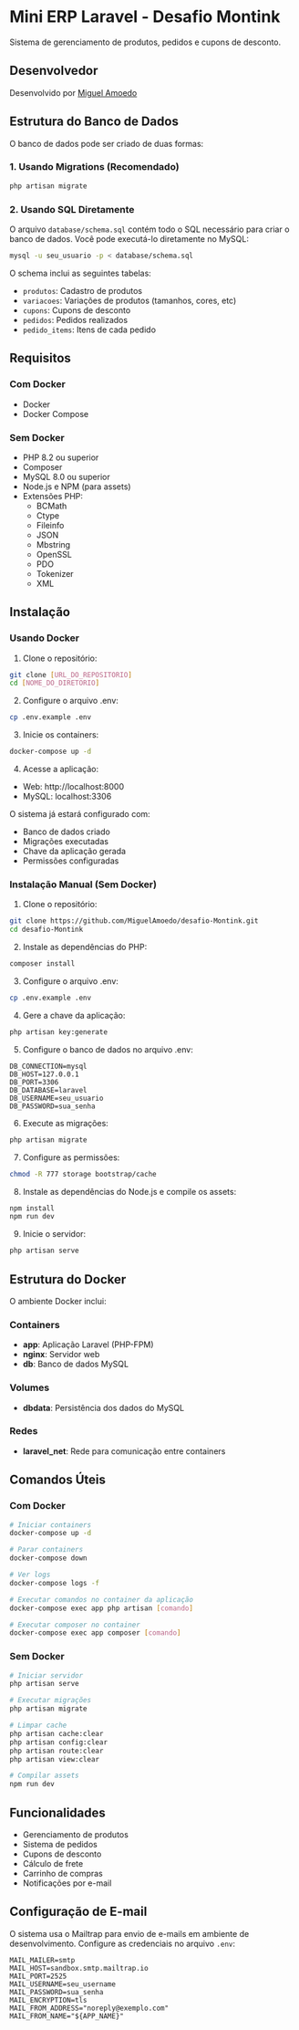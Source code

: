 # Mini ERP Laravel - Desafio Montink

Sistema de gerenciamento de produtos, pedidos e cupons de desconto.

## Desenvolvedor

Desenvolvido por [Miguel Amoedo](https://www.linkedin.com/in/miguel-amoedo/)

## Estrutura do Banco de Dados

O banco de dados pode ser criado de duas formas:

### 1. Usando Migrations (Recomendado)
```bash
php artisan migrate
```

### 2. Usando SQL Diretamente
O arquivo `database/schema.sql` contém todo o SQL necessário para criar o banco de dados. Você pode executá-lo diretamente no MySQL:

```bash
mysql -u seu_usuario -p < database/schema.sql
```

O schema inclui as seguintes tabelas:
- `produtos`: Cadastro de produtos
- `variacoes`: Variações de produtos (tamanhos, cores, etc)
- `cupons`: Cupons de desconto
- `pedidos`: Pedidos realizados
- `pedido_items`: Itens de cada pedido

## Requisitos

### Com Docker
- Docker
- Docker Compose

### Sem Docker
- PHP 8.2 ou superior
- Composer
- MySQL 8.0 ou superior
- Node.js e NPM (para assets)
- Extensões PHP:
  - BCMath
  - Ctype
  - Fileinfo
  - JSON
  - Mbstring
  - OpenSSL
  - PDO
  - Tokenizer
  - XML

## Instalação

### Usando Docker

1. Clone o repositório:
```bash
git clone [URL_DO_REPOSITORIO]
cd [NOME_DO_DIRETORIO]
```

2. Configure o arquivo .env:
```bash
cp .env.example .env
```

3. Inicie os containers:
```bash
docker-compose up -d
```

4. Acesse a aplicação:
- Web: http://localhost:8000
- MySQL: localhost:3306

O sistema já estará configurado com:
- Banco de dados criado
- Migrações executadas
- Chave da aplicação gerada
- Permissões configuradas

### Instalação Manual (Sem Docker)

1. Clone o repositório:
```bash
git clone https://github.com/MiguelAmoedo/desafio-Montink.git
cd desafio-Montink
```

2. Instale as dependências do PHP:
```bash
composer install
```

3. Configure o arquivo .env:
```bash
cp .env.example .env
```

4. Gere a chave da aplicação:
```bash
php artisan key:generate
```

5. Configure o banco de dados no arquivo .env:
```
DB_CONNECTION=mysql
DB_HOST=127.0.0.1
DB_PORT=3306
DB_DATABASE=laravel
DB_USERNAME=seu_usuario
DB_PASSWORD=sua_senha
```

6. Execute as migrações:
```bash
php artisan migrate
```

7. Configure as permissões:
```bash
chmod -R 777 storage bootstrap/cache
```

8. Instale as dependências do Node.js e compile os assets:
```bash
npm install
npm run dev
```

9. Inicie o servidor:
```bash
php artisan serve
```

## Estrutura do Docker

O ambiente Docker inclui:

### Containers
- **app**: Aplicação Laravel (PHP-FPM)
- **nginx**: Servidor web
- **db**: Banco de dados MySQL

### Volumes
- **dbdata**: Persistência dos dados do MySQL

### Redes
- **laravel_net**: Rede para comunicação entre containers

## Comandos Úteis

### Com Docker
```bash
# Iniciar containers
docker-compose up -d

# Parar containers
docker-compose down

# Ver logs
docker-compose logs -f

# Executar comandos no container da aplicação
docker-compose exec app php artisan [comando]

# Executar composer no container
docker-compose exec app composer [comando]
```

### Sem Docker
```bash
# Iniciar servidor
php artisan serve

# Executar migrações
php artisan migrate

# Limpar cache
php artisan cache:clear
php artisan config:clear
php artisan route:clear
php artisan view:clear

# Compilar assets
npm run dev
```

## Funcionalidades

- Gerenciamento de produtos
- Sistema de pedidos
- Cupons de desconto
- Cálculo de frete
- Carrinho de compras
- Notificações por e-mail

## Configuração de E-mail

O sistema usa o Mailtrap para envio de e-mails em ambiente de desenvolvimento. Configure as credenciais no arquivo `.env`:

```
MAIL_MAILER=smtp
MAIL_HOST=sandbox.smtp.mailtrap.io
MAIL_PORT=2525
MAIL_USERNAME=seu_username
MAIL_PASSWORD=sua_senha
MAIL_ENCRYPTION=tls
MAIL_FROM_ADDRESS="noreply@exemplo.com"
MAIL_FROM_NAME="${APP_NAME}"
```

